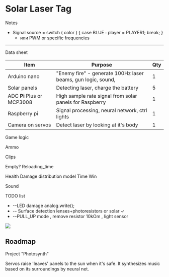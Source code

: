 # Solar Laser Tag


Notes

- Signal source = switch ( color ) { case BLUE : player = PLAYER1; break; }
  - или PWM or specific frequencies

----------------------------------

Data sheet

| Item | Purpose | Qty |
| --- | --- | --- |
| Arduino nano | &quot;Enemy fire&quot; - generate 100Hz laser beams, gun logic, sound, | 1 |
| Solar panels | Detecting laser, charge the battery | 5 |
| ADC **Pi** Plus or MCP3008 | High sample rate signal from solar panels for Raspberry | 1 |
| Raspberry pi | Signal processing, neural network, ctrl lights | 1 |
| Camera on servos | Detect laser by looking at it&#39;s body | 1 |

Game logic

Ammo

Clips

Empty? Reloading\_time

Health  Damage distribution model Time Win

Sound

TODO list

- --LED damage analog.write();
- -- Surface detection lenses+photoresistors or solar  ✓
- --PULL\_UP mode , remove resistor 10kOm , light sensor

 ![](https://pbs.twimg.com/media/DHI9k2hWAAAPusz.png)
 
 ## Roadmap
 
Project &quot;Photosynth&quot;

Servos raise &#39;leaves&#39; panels to the sun when it&#39;s safe. It synthesizes music based on its surroundings  by neural net.

